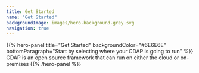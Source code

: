 ```yaml
---
title: Get Started
name: "Get Started"
backgroundImage: images/hero-background-grey.svg
navigation: true
---
```


{{% hero-panel title="Get Started" 
               backgroundColor="#6E6E6E" 
               bottomParagraph="Start by selecting where your CDAP is going to run" %}}
CDAP is an open source framework that can run on either the cloud or on-premises
{{% /hero-panel %}}
